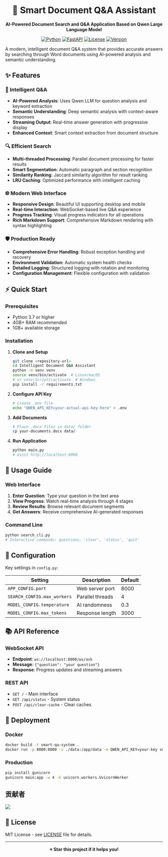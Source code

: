 <div align="center">

# 🤖 Smart Document Q&A Assistant

**AI-Powered Document Search and Q&A Application Based on Qwen Large Language Model**

[![Python](https://img.shields.io/badge/Python-3.7+-blue.svg)](https://python.org)
[![FastAPI](https://img.shields.io/badge/FastAPI-0.104+-green.svg)](https://fastapi.tiangolo.com)
[![License](https://img.shields.io/badge/License-MIT-yellow.svg)](LICENSE)
[![Version](https://img.shields.io/badge/Version-2.0.0-red.svg)](README.md)

</div>

A modern, intelligent document Q&A system that provides accurate answers by searching through Word documents using AI-powered analysis and semantic understanding.

## ✨ Features

### 🧠 Intelligent Q&A
- **AI-Powered Analysis**: Uses Qwen LLM for question analysis and keyword extraction
- **Semantic Understanding**: Deep semantic analysis with context-aware responses
- **Streaming Output**: Real-time answer generation with progressive display
- **Enhanced Context**: Smart context extraction from document structure

### 🔍 Efficient Search
- **Multi-threaded Processing**: Parallel document processing for faster results
- **Smart Segmentation**: Automatic paragraph and section recognition
- **Similarity Ranking**: Jaccard similarity algorithm for result ranking
- **LRU Caching**: Optimized performance with intelligent caching

### 🌐 Modern Web Interface
- **Responsive Design**: Beautiful UI supporting desktop and mobile
- **Real-time Interaction**: WebSocket-based live Q&A experience
- **Progress Tracking**: Visual progress indicators for all operations
- **Rich Markdown Support**: Comprehensive Markdown rendering with syntax highlighting

### 🛡️ Production Ready
- **Comprehensive Error Handling**: Robust exception handling and recovery
- **Environment Validation**: Automatic system health checks
- **Detailed Logging**: Structured logging with rotation and monitoring
- **Configuration Management**: Flexible configuration with validation

## ⚡ Quick Start

### Prerequisites
- Python 3.7 or higher
- 4GB+ RAM recommended
- 1GB+ available storage

### Installation

1. **Clone and Setup**
   ```bash
   git clone <repository-url>
   cd Intelligent Document Q&A Assistant
   python -m venv venv
   source venv/bin/activate  # Linux/macOS
   # or venv\Scripts\activate  # Windows
   pip install -r requirements.txt
   ```

2. **Configure API Key**
   ```bash
   # Create .env file
   echo "QWEN_API_KEY=your-actual-api-key-here" > .env
   ```

3. **Add Documents**
   ```bash
   # Place .docx files in data/ folder
   cp your-documents.docx data/
   ```

4. **Run Application**
   ```bash
   python main.py
   # Visit http://localhost:8000
   ```

## 📖 Usage Guide

### Web Interface
1. **Enter Question**: Type your question in the text area
2. **View Progress**: Watch real-time analysis through 4 stages
3. **Review Results**: Browse relevant document segments
4. **Get Answers**: Receive comprehensive AI-generated responses

### Command Line
```bash
python search_cli.py
# Interactive commands: questions, 'clear', 'status', 'quit'
```

## 🔧 Configuration

Key settings in `config.py`:

| Setting | Description | Default |
|---------|-------------|---------|
| `APP_CONFIG.port` | Web server port | 8000 |
| `SEARCH_CONFIG.max_workers` | Parallel threads | 4 |
| `MODEL_CONFIG.temperature` | AI randomness | 0.3 |
| `MODEL_CONFIG.max_tokens` | Response length | 3000 |

## 📚 API Reference

### WebSocket API
- **Endpoint**: `ws://localhost:8000/ws/ask`
- **Message**: `{"question": "your question"}`
- **Response**: Progress updates and streaming answers

### REST API
- `GET /` - Main interface
- `GET /api/status` - System status
- `POST /api/clear-cache` - Clear caches

## 🚀 Deployment

### Docker
```bash
docker build -t smart-qa-system .
docker run -p 8000:8000 -v ./data:/app/data -e QWEN_API_KEY=your-key smart-qa-system
```

### Production
```bash
pip install gunicorn
gunicorn main:app -w 4 -k uvicorn.workers.UvicornWorker
```
## 贡献者
<a href="https://github.com/eryajf/learn-github/graphs/contributors">
  <img src="https://contrib.rocks/image?repo=eryajf/learn-github" />
</a>

## 📄 License

MIT License - see [LICENSE](LICENSE) file for details.

---

<div align="center">

**⭐ Star this project if it helps you!**

</div>
